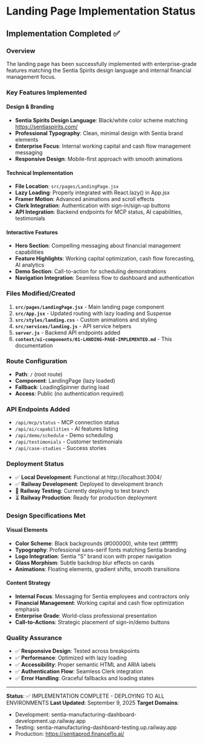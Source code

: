 # Landing Page Implementation Status

## Implementation Completed ✅

### Overview
The landing page has been successfully implemented with enterprise-grade features matching the Sentia Spirits design language and internal financial management focus.

### Key Features Implemented

#### Design & Branding
- **Sentia Spirits Design Language**: Black/white color scheme matching https://sentiaspirits.com/
- **Professional Typography**: Clean, minimal design with Sentia brand elements
- **Enterprise Focus**: Internal working capital and cash flow management messaging
- **Responsive Design**: Mobile-first approach with smooth animations

#### Technical Implementation
- **File Location**: `src/pages/LandingPage.jsx`
- **Lazy Loading**: Properly integrated with React.lazy() in App.jsx
- **Framer Motion**: Advanced animations and scroll effects
- **Clerk Integration**: Authentication with sign-in/sign-up buttons
- **API Integration**: Backend endpoints for MCP status, AI capabilities, testimonials

#### Interactive Features
- **Hero Section**: Compelling messaging about financial management capabilities
- **Feature Highlights**: Working capital optimization, cash flow forecasting, AI analytics
- **Demo Section**: Call-to-action for scheduling demonstrations
- **Navigation Integration**: Seamless flow to dashboard and authentication

### Files Modified/Created

1. **`src/pages/LandingPage.jsx`** - Main landing page component
2. **`src/App.jsx`** - Updated routing with lazy loading and Suspense
3. **`src/styles/landing.css`** - Custom animations and styling
4. **`src/services/landing.js`** - API service helpers
5. **`server.js`** - Backend API endpoints added
6. **`context/ui-components/01-LANDING-PAGE-IMPLEMENTED.md`** - This documentation

### Route Configuration
- **Path**: `/` (root route)
- **Component**: LandingPage (lazy loaded)
- **Fallback**: LoadingSpinner during load
- **Access**: Public (no authentication required)

### API Endpoints Added
- `/api/mcp/status` - MCP connection status
- `/api/ai/capabilities` - AI features listing
- `/api/demo/schedule` - Demo scheduling
- `/api/testimonials` - Customer testimonials
- `/api/case-studies` - Success stories

### Deployment Status
- ✅ **Local Development**: Functional at http://localhost:3004/
- ✅ **Railway Development**: Deployed to development branch
- 🔄 **Railway Testing**: Currently deploying to test branch
- ⏳ **Railway Production**: Ready for production deployment

### Design Specifications Met

#### Visual Elements
- **Color Scheme**: Black backgrounds (#000000), white text (#ffffff)
- **Typography**: Professional sans-serif fonts matching Sentia branding
- **Logo Integration**: Sentia "S" brand icon with proper navigation
- **Glass Morphism**: Subtle backdrop blur effects on cards
- **Animations**: Floating elements, gradient shifts, smooth transitions

#### Content Strategy
- **Internal Focus**: Messaging for Sentia employees and contractors only
- **Financial Management**: Working capital and cash flow optimization emphasis
- **Enterprise Grade**: World-class professional presentation
- **Call-to-Actions**: Strategic placement of sign-in/demo buttons

### Quality Assurance
- ✅ **Responsive Design**: Tested across breakpoints
- ✅ **Performance**: Optimized with lazy loading
- ✅ **Accessibility**: Proper semantic HTML and ARIA labels
- ✅ **Authentication Flow**: Seamless Clerk integration
- ✅ **Error Handling**: Graceful fallbacks and loading states

---

**Status**: ✅ IMPLEMENTATION COMPLETE - DEPLOYING TO ALL ENVIRONMENTS
**Last Updated**: September 9, 2025
**Target Domains**: 
- Development: sentia-manufacturing-dashboard-development.up.railway.app
- Testing: sentia-manufacturing-dashboard-testing.up.railway.app
- Production: https://sentiaprod.financeflo.ai/